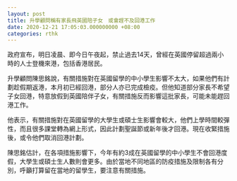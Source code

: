 ```yaml
---
layout: post
title: 升學顧問稱有家長飛英國陪子女　或會趕不及回港工作
date: 2020-12-21 17:05:03.000000000 +08:00
categories: rthk
---
```


政府宣布，明日凌晨、即今日午夜起，禁止過去14天，曾經在英國停留超過兩小時的人士登機來港，包括香港居民。

升學顧問陳思銘說，有關措施對在英國留學的中小學生影響不太大，如果他們有計劃趁假期返港，本月初已經回港，部分人亦已完成檢疫。但他知道部分家長不希望子女回港，特意放假到英國陪伴子女，有關措施反而影響這批家長，可能未能趕回港工作。

他表示，有關措施對在英國留學的大學生或碩士生影響會較大，他們上學時間較彈性，而且很多課堂轉為網上形式，因此計劃聖誕節或新年後才回港。現在收緊措施後，或令他們取消回港計劃。

陳思銘估計，在各項措施影響下，今年有約3成在英國留學的中小學生不會回港度假，大學生或碩士生人數則會更多。由於當地不同地區的防疫措施及限制各有分別，呼籲打算留在當地的留學生，要注意有關措施。
